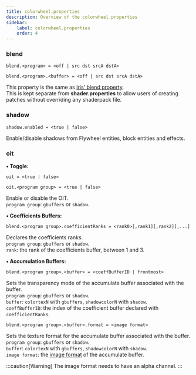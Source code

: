 ```yaml
---
title: colorwheel.properties
description: Overview of the colorwheel.properties
sidebar:
    label: colorwheel.properties
    order: 4
---
```


### blend

```
blend.<program> = <off | src dst srcA dstA>
```
```
blend.<program>.<buffer> = <off | src dst srcA dstA>
```

This property is the same as [Iris' blend property](https://shaders.properties/current/reference/shadersproperties/rendering/#blend).  
This is kept separate from **shader.properties** to allow users of creating patches without overriding any shaderpack file.

### shadow

```
shadow.enabled = <true | false>
```

Enable/disable shadows from Flywheel entities, block entities and effects.

### oit

**• Toggle:**

```
oit = <true | false>
```
```
oit.<program group> = <true | false>
```

Enable or disable the OIT.  
`program group`: `gbuffers` or `shadow`.  

**• Coefficients Buffers:**

```
blend.<program group>.coefficientRanks = <rank0>[,rank1][,rank2][,...]
```

Declares the coefficients ranks.  
`program group`: `gbuffers` or `shadow`.  
`rank`: the rank of the coefficients buffer, between 1 and 3.  

**• Accumulation Buffers:**

```
blend.<program group>.<buffer> = <coeffBufferID | frontmost>
```

Sets the transparency mode of the accumulate buffer associated with the buffer.   
`program group`: `gbuffers` or `shadow`.  
`buffer`: `colortexN` with `gbuffers`, `shadowcolorN` with `shadow`.  
`coeffBufferID`: the index of the coefficient buffer declared with `coefficientRanks`.  

```
blend.<program group>.<buffer>.format = <image format>
```

Sets the texture format for the accumulate buffer associated with the buffer.   
`program group`: `gbuffers` or `shadow`.  
`buffer`: `colortexN` with `gbuffers`, `shadowcolorN` with `shadow`.  
`image format`: the [image format](https://shaders.properties/current/reference/buffers/image_format/) of the accumulate buffer.

:::caution[Warning]
The image format needs to have an alpha channel. 
:::
